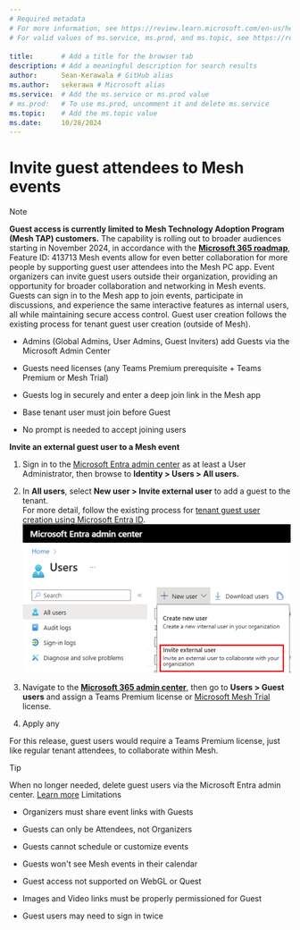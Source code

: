 ```yaml
---
# Required metadata
# For more information, see https://review.learn.microsoft.com/en-us/help/platform/learn-editor-add-metadata?branch=main
# For valid values of ms.service, ms.prod, and ms.topic, see https://review.learn.microsoft.com/en-us/help/platform/metadata-taxonomies?branch=main

title:       # Add a title for the browser tab
description: # Add a meaningful description for search results
author:      Sean-Kerawala # GitHub alias
ms.author:   sekerawa # Microsoft alias
ms.service:  # Add the ms.service or ms.prod value
# ms.prod:   # To use ms.prod, uncomment it and delete ms.service
ms.topic:    # Add the ms.topic value
ms.date:     10/28/2024
---
```


# Invite guest attendees to Mesh events

> [!NOTE]
> **Guest access is currently limited to Mesh Technology Adoption Program (Mesh TAP) customers.** The capability is rolling out to broader audiences starting in November 2024, in accordance with the **[Microsoft 365 roadmap](https://www.microsoft.com/microsoft-365/roadmap?msockid=36ab16f6af646d611d69025aaede6c56&filters=&searchterms=guest%2Caccess)**, Feature ID: 413713
Mesh events allow for even better collaboration for more people by supporting guest user attendees into the Mesh PC app. Event organizers can invite guest users outside their organization, providing an opportunity for broader collaboration and networking in Mesh events. Guests can sign in to the Mesh app to join events, participate in discussions, and experience the same interactive features as internal users, all while maintaining secure access control. Guest user creation follows the existing process for tenant guest user creation (outside of Mesh). 

- Admins (Global Admins, User Admins, Guest Inviters) add Guests via the Microsoft Admin Center 

- Guests need licenses (any Teams Premium prerequisite + Teams Premium or Mesh Trial) 

- Guests log in securely and enter a deep join link in the Mesh app 

- Base tenant user must join before Guest 

- No prompt is needed to accept joining users

**Invite an external guest user to a Mesh event**

1. Sign in to the [Microsoft Entra admin center](https://entra.microsoft.com/) as at least a User Administrator, then browse to **Identity > Users > All users.**

1. In **All users**, select **New user > Invite external user** to add a guest to the tenant.   
For more detail, follow the existing process for [tenant guest user creation using Microsoft Entra ID](/entra/external-id/b2b-quickstart-add-guest-users-portal).  
![Screenshot of the invite external user menu option.](media/guest-access/image.png)

1. Navigate to the **[Microsoft 365 admin center](https://admin.microsoft.com/)**, then go to **Users > Guest users** and assign a Teams Premium license or [Microsoft Mesh Trial](/mesh/setup/content/it-admin-led-trials) license.

1. Apply any 

For this release, guest users would require a Teams Premium license, just like regular tenant attendees, to collaborate within Mesh.

> [!TIP]
> When no longer needed, delete guest users via the Microsoft Entra admin center. [Learn more](/entra/external-id/b2b-quickstart-add-guest-users-portal)
Limitations

- Organizers must share event links with Guests 

- Guests can only be Attendees, not Organizers 

- Guests cannot schedule or customize events 

- Guests won't see Mesh events in their calendar 

- Guest access not supported on WebGL or Quest 

- Images and Video links must be properly permissioned for Guest

- Guest users may need to sign in twice 

